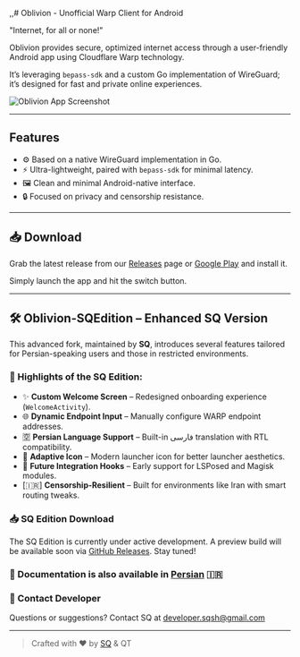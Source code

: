 ,,# Oblivion - Unofficial Warp Client for Android

"Internet, for all or none!"

Oblivion provides secure, optimized internet access through a user-friendly Android app using Cloudflare Warp technology.

It’s leveraging `bepass-sdk` and a custom Go implementation of WireGuard; it’s designed for fast and private online experiences.

![Oblivion App Screenshot](https://github.com/SQSh1/oblivion/assets/banner_sqedition.jpg)

---

## Features

- ⚙️ Based on a native WireGuard implementation in Go.  
- ⚡ Ultra-lightweight, paired with `bepass-sdk` for minimal latency.  
- 🖼️ Clean and minimal Android-native interface.  
- 🔒 Focused on privacy and censorship resistance.

---

## 📥 Download

Grab the latest release from our [Releases](https://github.com/SQSh1/oblivion/releases) page or [Google Play](https://play.google.com/store/apps/details?id=com.oblivion.android) and install it.

Simply launch the app and hit the switch button.

---

## 🛠 Oblivion-SQEdition – Enhanced SQ Version

This advanced fork, maintained by **SQ**, introduces several features tailored for Persian-speaking users and those in restricted environments.

### 🔹 Highlights of the SQ Edition:

- ✨ **Custom Welcome Screen** – Redesigned onboarding experience (`WelcomeActivity`).
- 🌐 **Dynamic Endpoint Input** – Manually configure WARP endpoint addresses.
- 🈳 **Persian Language Support** – Built-in فارسی translation with RTL compatibility.
- 🧊 **Adaptive Icon** – Modern launcher icon for better launcher aesthetics.
- 🧩 **Future Integration Hooks** – Early support for LSPosed and Magisk modules.
- [🇮🇷] **Censorship-Resilient** – Built for environments like Iran with smart routing tweaks.

### 📥 SQ Edition Download

The SQ Edition is currently under active development. A preview build will be available soon via [GitHub Releases](https://github.com/SQSh1/oblivion/releases). Stay tuned!

### 📘 Documentation is also available in [Persian](https://github.com/SQSh1/oblivion/blob/main/README_FA.md) 🇮🇷



### 📧 Contact Developer

Questions or suggestions? Contact SQ at [developer.sqsh@gmail.com](mailto:developer.sqsh@gmail.com)

---

> Crafted with ❤️ by [SQ](https://github.com/SQSh1) & QT
